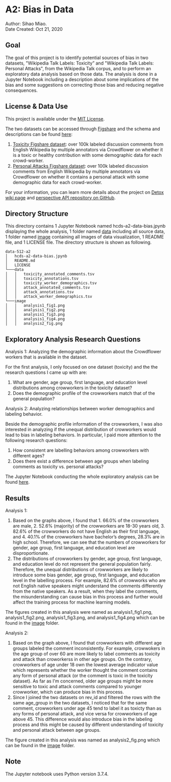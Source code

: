# A2: Bias in Data
Author: Sihao Miao.  
Date Created: Oct 21, 2020

## Goal
The goal of this project is to identify potential sources of bias in two datasets, "Wikipedia Talk Labels: Toxicity” and "Wikipedia Talk Labels: Personal Attacks", from the Wikipedia Talk corpus, and to perform an exploratory data analysis based on those data. The analysis is done in a Jupyter Notebook including a description about some implications of the bias and some suggestions on correcting those bias and reducing negative consequences. 

## License & Data Use
This project is available under the [MIT License](https://github.com/mshhh/data-512/blob/main/data-512-a1/LICENSE).

The two datasets can be accessed through [Figshare](https://figshare.com/projects/Wikipedia_Talk/16731) and the schema and descriptions can be found [here](https://meta.wikimedia.org/wiki/Research:Detox/Data_Release): 

1. [Toxicity Figshare dataset](https://figshare.com/articles/Wikipedia_Talk_Labels_Toxicity/4563973): over 100k labeled discussion comments from English Wikipedia by multiple annotators via Crowdflower on whether it is a toxic or healthy contribution with some demographic data for each crowd-worker.
2. [Personal Attacks Figshare dataset](https://figshare.com/articles/Wikipedia_Talk_Labels_Personal_Attacks/4054689): over 100k labeled discussion comments from English Wikipedia by multiple annotators via Crowdflower on whether it contains a personal attack with some demographic data for each crowd-worker. 

For your information, you can learn more details about the project on [Detox wiki page](https://meta.wikimedia.org/wiki/Research:Detox) and [perspective API repository on GitHub](https://github.com/conversationai/perspectiveapi/wiki/perspective-hacks).

## Directory Structure 
This directory contains 1 Jupyter Notebook named hcds-a2-data-bias.jpynb displaying the whole analysis, 1 folder named [data](https://github.com/mshhh/data-512/tree/main/data-512-a2/data) including all source data, 1 folder named [image](https://github.com/mshhh/data-512/tree/main/data-512-a2/image) containing all images of data visualization, 1 README file, and 1 LICENSE file. The directory structure is shown as following. 
    
```
data-512-a2
│   hcds-a2-data-bias.jpynb  
│   README.md
│   LICENSE
└───data
│   │   toxicity_annotated_comments.tsv
│   │   toxicity_annotations.tsv
│   │   toxicity_worker_demographics.tsv
│   │   attack_annotated_comments.tsv
│   │   attack_annotations.tsv
│   │   attack_worker_demographics.tsv   
└───image
│   │   analysis1_fig1.png
│   │   analysis1_fig2.png
│   │   analysis1_fig3.png
│   │   analysis1_fig4.png
│   │   analysis2_fig.png
```
      
## Exploratory Analysis Research Questions 

Analysis 1: Analyzing the demographic information about the Crowdflower workers that is available in the dataset. 

For the first analysis, I only focused on one dataset (toxicity) and the the research questions I came up with are: 

1. What are gender, age group, first language, and education level distributions among crowworkers in the toxicity dataset? 
2. Does the demographic profile of the crowworkers match that of the general population?

Analysis 2: Analyzing relationships between worker demographics and labeling behavior.

Beside the demographic profile information of the crowworkers, I was also interested in analyzing if the unequal distribution of crowworkers would lead to bias in labeling behaviors. In particular, I paid more attention to the following research questions:

1. How consistent are labelling behaviors among crowworkers with different ages?
2. Does there exist a difference between age groups when labeling comments as toxicity vs. personal attacks?

The Jupyter Notebook conducting the whole exploratory analysis can be found [here](https://github.com/mshhh/data-512/blob/main/data-512-a2/hcds-a2-data-bias.ipynb).

## Results

Analysis 1:
    
1. Based on the graphs above, I found that 1. 66.0% of the crowworkers are male, 2. 52.6% (majority) of the crowworkers are 18-30 years old, 3. 82.6% of the crowworkers do not have English as their first language, and 4. 40.1% of the crowworkers have bachelor’s degrees, 28.3% are in high school. Therefore, we can see that the numbers of crowworkers for gender, age group, first language, and education level are disproportionate.    
2. The distributions of crowworkers by gender, age group, first language, and education level do not represent the general population fairly. Therefore, the unequal distributions of crowworkers are likely to introduce some bias gender, age group, first language, and education level in the labelling process. For example, 82.6% of crowworks who are not English native speakers might understand the comments differently from the native speakers. As a result, when they label the comments, the misunderstanding can cause bias in this process and further would affect the training process for machine learning models.

The figures created in this analysis were named as analysis1_fig1.png, analysis1_fig2.png, analysis1_fig3.png, and analysis1_fig4.png which can be found in the [image](https://github.com/mshhh/data-512/tree/main/data-512-a2/image) folder.

Analysis 2:

1. Based on the graph above, I found that crowworkers with different age groups labeled the comment inconsistently. For example, crowwokers in the age group of over 60 are more likely to label comments as toxicity and attack than croworkerss in other age groups. On the contrary, crowworkers of age under 18 own the lowest average indicator value which represents whether the worker thought the comment contains any form of personal attack (or the comment is toxic in the toxicity dataset). As far as I'm concerned, older age groups might be more sensitive to toxic and attack comments compared to younger crowworker, which can produce bias in this process.
2. Since I joined the two datasets on rev_id and filtered the rows with the same age_group in the two datasets, I noticed that for the same comment, crowworkers under age 45 tend to label it as toxicty than as any forms of personal attack, and vice versa for crowworkers of age above 45. This difference would also introduce bias in the labeling process and this might be caused by different understanding of toxicity and personal attack between age groups. 

The figure created in this analysis was named as analysis2_fig.png which can be found in the [image](https://github.com/mshhh/data-512/tree/main/data-512-a2/image) folder.

## Note
The Jupyter notebook uses Python version 3.7.4.

